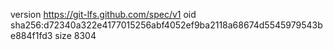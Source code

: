 version https://git-lfs.github.com/spec/v1
oid sha256:d72340a322e4177015256abf4052ef9ba2118a68674d5545979543be884f1fd3
size 8304
